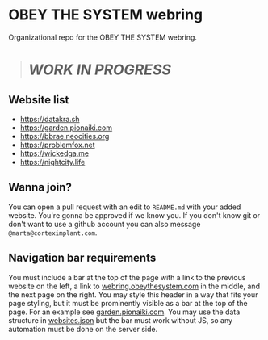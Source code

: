 # OBEY THE SYSTEM webring

Organizational repo for the OBEY THE SYSTEM webring.

> # _WORK IN PROGRESS_

## Website list

- https://datakra.sh
- https://garden.pionaiki.com
- https://bbrae.neocities.org
- https://problemfox.net
- https://wickedga.me
- https://nightcity.life

## Wanna join?

You can open a pull request with an edit to `README.md` with your added website. You're gonna be approved if we know you. If you don't know git or don't want to use a github account you can also message `@marta@corteximplant.com`.

## Navigation bar requirements

You must include a bar at the top of the page with a link to the previous website on the left, a link to [webring.obeythesystem.com](https://webring.obeythesystem.com) in the middle, and the next page on the right. You may style this header in a way that fits your page styling, but it must be prominently visible as a bar at the top of the page. For an example see [garden.pionaiki.com](https://garden.pionaiki.com). You may use the data structure in [websites.json](https://raw.githubusercontent.com/CORTEXIMPLANT/webring/main/websites.json) but the bar must work without JS, so any automation must be done on the server side.
